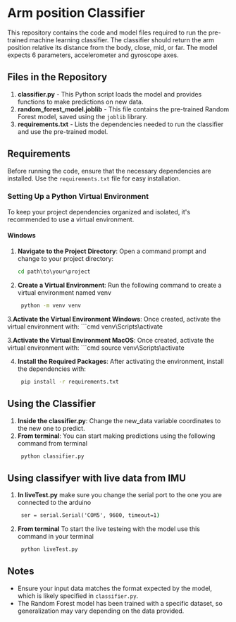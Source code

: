 # Arm position Classifier

This repository contains the code and model files required to run the pre-trained machine learning classifier. The classifier should return the arm position relative its distance from the body, close, mid, or far. The model expects 6 parameters, accelerometer and gyroscope axes.

## Files in the Repository

1. **classifier.py** - This Python script loads the model and provides functions to make predictions on new data.
2. **random_forest_model.joblib** - This file contains the pre-trained Random Forest model, saved using the `joblib` library.
3. **requirements.txt** - Lists the dependencies needed to run the classifier and use the pre-trained model.

## Requirements

Before running the code, ensure that the necessary dependencies are installed. Use the `requirements.txt` file for easy installation.

### Setting Up a Python Virtual Environment

To keep your project dependencies organized and isolated, it's recommended to use a virtual environment.

#### Windows

1. **Navigate to the Project Directory**:
   Open a command prompt and change to your project directory:
   ```cmd
   cd path\to\your\project

2. **Create a Virtual Environment**:
    Run the following command to create a virtual environment named venv
   ```cmd
    python -m venv venv


3.**Activate the Virtual Environment Windows**:
 Once created, activate the virtual environment with:
    ```cmd
    venv\Scripts\activate

3.**Activate the Virtual Environment MacOS**:
 Once created, activate the virtual environment with:
    ```cmd
    source venv\Scripts\activate


4. **Install the Required Packages**: After activating the environment, install the dependencies with:
   ```cmd
    pip install -r requirements.txt


## Using the Classifier
1. **Inside the classifier.py**:
    Change the new_data variable coordinates to the new one to predict.
2. **From terminal**:
You can start making predictions using the following command from terminal
   ```cmd
    python classifier.py

## Using classifyer with live data from IMU
1. **In liveTest.py**
   make sure you change the serial port to the one you are connected to the arduino
   ```cmd
    ser = serial.Serial('COM5', 9600, timeout=1)
2. **From terminal**
   To start the live testeing with the model use this command in your terminal
   ```cmd
    python liveTest.py

## Notes

- Ensure your input data matches the format expected by the model, which is likely specified in `classifier.py`.
- The Random Forest model has been trained with a specific dataset, so generalization may vary depending on the data provided.
